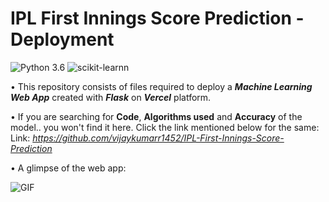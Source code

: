 # IPL First Innings Score Prediction - Deployment
![Python 3.6](https://img.shields.io/badge/Python-3.6-brightgreen.svg) ![scikit-learnn](https://img.shields.io/badge/Library-Scikit_Learn-orange.svg)

• This repository consists of files required to deploy a ___Machine Learning Web App___ created with ___Flask___ on ___Vercel___ platform.



• If you are searching for __Code__, __Algorithms used__ and __Accuracy__ of the model.. you won't find it here. Click the link mentioned below for the same:<br />
Link: _https://github.com/vijaykumarr1452/IPL-First-Innings-Score-Prediction_


• A glimpse of the web app:

 ![GIF](readme_resources/ipl-first-innings-score-web-app-ezgif.com-crop.gif)
 

